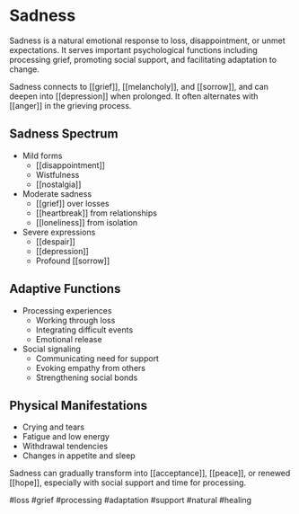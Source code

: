 # Sadness

Sadness is a natural emotional response to loss, disappointment, or unmet expectations. It serves important psychological functions including processing grief, promoting social support, and facilitating adaptation to change.

Sadness connects to [[grief]], [[melancholy]], and [[sorrow]], and can deepen into [[depression]] when prolonged. It often alternates with [[anger]] in the grieving process.

## Sadness Spectrum
- Mild forms
  - [[disappointment]]
  - Wistfulness
  - [[nostalgia]]
- Moderate sadness
  - [[grief]] over losses
  - [[heartbreak]] from relationships
  - [[loneliness]] from isolation
- Severe expressions
  - [[despair]]
  - [[depression]]
  - Profound [[sorrow]]

## Adaptive Functions
- Processing experiences
  - Working through loss
  - Integrating difficult events
  - Emotional release
- Social signaling
  - Communicating need for support
  - Evoking empathy from others
  - Strengthening social bonds

## Physical Manifestations
- Crying and tears
- Fatigue and low energy
- Withdrawal tendencies
- Changes in appetite and sleep

Sadness can gradually transform into [[acceptance]], [[peace]], or renewed [[hope]], especially with social support and time for processing.

#loss #grief #processing #adaptation #support #natural #healing
